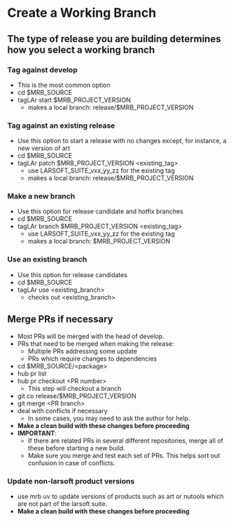 Create a Working Branch
====================================================

The type of release you are building determines how you select a working branch
--------------------------------------------------------------------------------------------------------------------------------------------------------------------

### Tag against develop

-   This is the most common option
-   cd \$MRB_SOURCE
-   tagLAr start \$MRB_PROJECT_VERSION
    -   makes a local branch: release/\$MRB_PROJECT_VERSION

### Tag against an existing release

-   Use this option to start a release with no changes except, for instance, a new version of art
-   cd \$MRB_SOURCE
-   tagLAr patch \$MRB_PROJECT_VERSION \<existing_tag\>
    -   use LARSOFT_SUITE_vxx_yy_zz for the existing tag
    -   makes a local branch: release/\$MRB_PROJECT_VERSION

### Make a new branch

-   Use this option for release candidate and hotfix branches
-   cd \$MRB_SOURCE
-   tagLAr branch \$MRB_PROJECT_VERSION \<existing_tag\>
    -   use LARSOFT_SUITE_vxx_yy_zz for the existing tag
    -   makes a local branch: \$MRB_PROJECT_VERSION

### Use an existing branch

-   Use this option for release candidates
-   cd \$MRB_SOURCE
-   tagLAr use \<existing_branch\>
    -   checks out \<existing_branch\>

Merge PRs if necessary
--------------------------------------------------

-   Most PRs will be merged with the head of develop.
-   PRs that need to be merged when making the release:
    -   Multiple PRs addressing some update
    -   PRs which require changes to dependencies
-   cd \$MRB_SOURCE/\<package\>
-   hub pr list
-   hub pr checkout \<PR number\>
    -   This step will checkout a branch
-   git co release/\$MRB_PROJECT_VERSION
-   git merge \<PR branch\>
-   deal with conflicts if necessary
    -   In some cases, you may need to ask the author for help.
-   **Make a clean build with these changes before proceeding**
-   **IMPORTANT**:
    -   If there are related PRs in several different repositories, merge all of these before starting a new build.
    -   Make sure you merge and test each set of PRs. This helps sort out confusion in case of conflicts.

### Update non-larsoft product versions

-   use mrb uv to update versions of products such as art or nutools which are not part of the larsoft suite.
-   **Make a clean build with these changes before proceeding**
